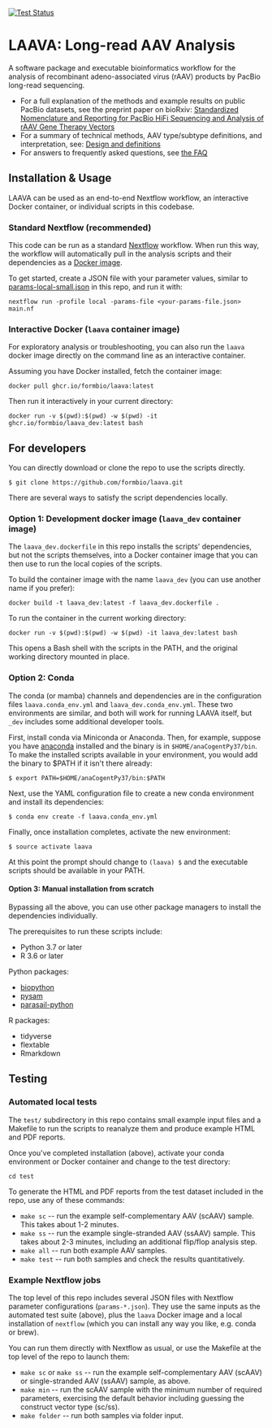 [![Test Status](https://github.com/formbio/laava/actions/workflows/ci.yaml/badge.svg)](https://github.com/formbio/laava/actions/workflows/ci.yaml)

# LAAVA: Long-read AAV Analysis

A software package and executable bioinformatics workflow for the analysis of recombinant adeno-associated virus (rAAV) products by PacBio long-read sequencing.

* For a full explanation of the methods and example results on public PacBio datasets,
  see the preprint paper on bioRxiv:
  [Standardized Nomenclature and Reporting for PacBio HiFi Sequencing and Analysis of rAAV Gene Therapy Vectors](https://www.biorxiv.org/content/10.1101/2024.05.07.592296v1)
* For a summary of technical methods, AAV type/subtype definitions, and interpretation,
  see: [Design and definitions](https://github.com/formbio/laava/wiki/Design-and-definitions)
* For answers to frequently asked questions, see [the FAQ](https://github.com/formbio/laava/wiki/Frequently-Asked-Questions-(FAQ))

## Installation & Usage

LAAVA can be used as an end-to-end Nextflow workflow, an interactive Docker container,
or individual scripts in this codebase.

### Standard Nextflow (recommended)

This code can be run as a standard [Nextflow](https://www.nextflow.io/) workflow.
When run this way, the workflow will automatically pull in the analysis scripts and
their dependencies as a [Docker
image](https://github.com/formbio/laava/pkgs/container/laava).

To get started, create a JSON file with your parameter values, similar to
[params-local-small.json](https://raw.githubusercontent.com/formbio/laava/main/params-local-small.json)
in this repo, and run it with:

```
nextflow run -profile local -params-file <your-params-file.json> main.nf
```


### Interactive Docker (`laava` container image)

For exploratory analysis or troubleshooting, you can also run the `laava` docker image
directly on the command line as an interactive container.

Assuming you have Docker installed, fetch the container image:

```
docker pull ghcr.io/formbio/laava:latest
```

Then run it interactively in your current directory:

```
docker run -v $(pwd):$(pwd) -w $(pwd) -it ghcr.io/formbio/laava_dev:latest bash
```


## For developers

You can directly download or clone the repo to use the scripts directly.

```
$ git clone https://github.com/formbio/laava.git
```

There are several ways to satisfy the script dependencies locally.


### Option 1: Development docker image (`laava_dev` container image)

The `laava_dev.dockerfile` in this repo installs the scripts' dependencies, but not the
scripts themselves, into a Docker container image that you can then use to run the local
copies of the scripts.

To build the container image with the name `laava_dev` (you can use another name if you prefer):

```
docker build -t laava_dev:latest -f laava_dev.dockerfile .
```

To run the container in the current working directory:

```
docker run -v $(pwd):$(pwd) -w $(pwd) -it laava_dev:latest bash
```

This opens a Bash shell with the scripts in the PATH, and the original working directory mounted in place.


### Option 2: Conda

The conda (or mamba) channels and dependencies are in the configuration files
`laava.conda_env.yml` and `laava_dev.conda_env.yml`. These two environments are similar,
and both will work for running LAAVA itself, but `_dev` includes some additional
developer tools.

First, install conda via Miniconda or Anaconda. Then, for example, suppose you have
[anaconda](https://docs.anaconda.com/anaconda/install/linux/) installed and the binary
is in `$HOME/anaCogentPy37/bin`. To make the installed scripts available in your
environment, you would add the binary to $PATH if it isn't there already:

```
$ export PATH=$HOME/anaCogentPy37/bin:$PATH
```

Next, use the YAML configuration file to create a new conda environment and install its dependencies:

```
$ conda env create -f laava.conda_env.yml
```

Finally, once installation completes, activate the new environment:

```
$ source activate laava
```

At this point the prompt should change to `(laava) $` and the executable scripts should be available in your PATH.


#### Option 3: Manual installation from scratch

Bypassing all the above, you can use other package managers to install the dependencies
individually.

The prerequisites to run these scripts include:

* Python 3.7 or later
* R 3.6 or later

Python packages:
* [biopython](https://anaconda.org/bioconda/biopython)
* [pysam](https://anaconda.org/bioconda/pysam)
* [parasail-python](https://anaconda.org/bioconda/parasail-python)

R packages:
* tidyverse
* flextable
* Rmarkdown


## Testing

### Automated local tests

The `test/` subdirectory in this repo contains small example input files and a Makefile
to run the scripts to reanalyze them and produce example HTML and PDF reports.

Once you've completed installation (above), activate your conda environment or Docker
container and change to the test directory:

```
cd test
```

To generate the HTML and PDF reports from the test dataset included in the repo, use any
of these commands:

* `make sc` -- run the example self-complementary AAV (scAAV) sample. This takes about 1-2 minutes.
* `make ss` -- run the example single-stranded AAV (ssAAV) sample. This takes about 2-3 minutes, including an additional flip/flop analysis step.
* `make all` -- run both example AAV samples.
* `make test` -- run both samples and check the results quantitatively.


### Example Nextflow jobs

The top level of this repo includes several JSON files with Nextflow parameter
configurations (`params-*.json`). They use the same inputs as the automated test suite
(above), plus the `laava` Docker image and a local installation of `nextflow` (which you
can install any way you like, e.g. conda or brew).

You can run them directly with Nextflow as usual, or use the Makefile at the top level
of the repo to launch them:

* `make sc` or `make ss` -- run the example self-complementary AAV (scAAV) or
  single-stranded AAV (ssAAV) sample, as above.
* `make min` -- run the scAAV sample with the minimum number of required parameters,
  exercising the default behavior including guessing the construct vector type (sc/ss).
* `make folder` -- run both samples via folder input.
